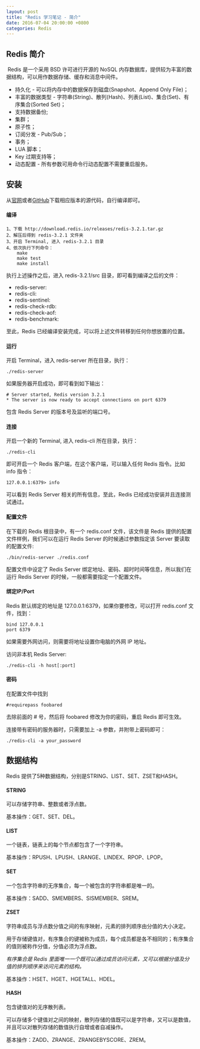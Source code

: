 ```yaml
---
layout: post
title: "Redis 学习笔记 - 简介"
date: 2016-07-04 20:00:00 +0800
categories: Redis
---
```

## Redis 简介
 Redis 是一个采用 BSD 许可进行开源的 NoSQL 内存数据库，提供较为丰富的数据结构，可以用作数据存储、缓存和消息中间件。

* 持久化 - 可以将内存中的数据保存到磁盘(Snapshot、Append Only File)；
* 丰富的数据类型 - 字符串(String)、散列(Hash)、列表(List)、集合(Set)、有序集合(Sorted Set)；
* 支持数据备份;
* 集群；
* 原子性；
* 订阅分发 - Pub/Sub；
* 事务；
* LUA 脚本；
* Key 过期支持等；
* 动态配置 - 所有参数可用命令行动态配置不需要重启服务。

## 安装

从[官网](!http://redis.io/download)或者[GitHub](!https://github.com/antirez/redis)下载相应版本的源代码，自行编译即可。

#### 编译

```
1、下载 http://download.redis.io/releases/redis-3.2.1.tar.gz
2、解压后得到 redis-3.2.1 文件夹
3、开启 Terminal, 进入 redis-3.2.1 目录
4、依次执行下列命令：
	make
	make test
	make install
```

执行上述操作之后，进入 redis-3.2.1/src 目录，即可看到编译之后的文件：

* redis-server:
* redis-cli:
* redis-sentinel:
* redis-check-rdb:
* redis-check-aof:
* redis-benchmark:

至此，Redis 已经编译安装完成，可以将上述文件转移到任何你想放置的位置。

#### 运行
开启 Terminal，进入 redis-server 所在目录，执行：

```
./redis-server
```

如果服务器开启成功，即可看到如下输出：

```
# Server started, Redis version 3.2.1
* The server is now ready to accept connections on port 6379
```

包含 Redis Server 的版本号及监听的端口号。

#### 连接
开启一个新的 Terminal, 进入 redis-cli 所在目录，执行：

```
./redis-cli
```

即可开启一个 Redis 客户端，在这个客户端，可以输入任何 Redis 指令。比如 info 指令：

```
127.0.0.1:6379> info
```

可以看到 Redis Server 相关的所有信息，至此，Redis 已经成功安装并且连接测试通过。


#### 配置文件
在下载的 Redis 根目录中，有一个 redis.conf 文件，该文件是 Redis 提供的配置文件样例，我们可以在运行 Redis Server 的时候通过参数指定该 Server 要读取的配置文件:

```
./bin/redis-server ./redis.conf 
```

配置文件中设定了 Redis Server 绑定地址、密码、超时时间等信息，所以我们在运行 Redis Server 的时候，一般都需要指定一个配置文件。

#### 绑定IP/Port
Redis 默认绑定的地址是 127.0.0.1:6379，如果你要修改，可以打开 redis.conf 文件，找到：

```
bind 127.0.0.1
port 6379
```

如果需要外网访问，则需要将地址设置你电脑的外网 IP 地址。

访问非本机 Redis Server:

```
./redis-cli -h host[:port]
```

#### 密码
在配置文件中找到

```
#requirepass foobared 
```
去除前面的 # 号，然后将 foobared 修改为你的密码，重启 Redis 即可生效。

连接带有密码的服务器时，只需要加上 -a 参数，并附带上密码即可：

```
./redis-cli -a your_password
```

## 数据结构
Redis 提供了5种数据结构，分别是STRING、LIST、SET、ZSET和HASH。

#### STRING
可以存储字符串、整数或者浮点数。

基本操作：GET、SET、DEL。

#### LIST
一个链表，链表上的每个节点都包含了一个字符串。

基本操作：RPUSH、LPUSH、LRANGE、LINDEX、RPOP、LPOP。

#### SET
一个包含字符串的无序集合，每一个被包含的字符串都是唯一的。

基本操作：SADD、SMEMBERS、SISMEMBER、SREM。

#### ZSET
字符串成员与浮点数分值之间的有序映射，元素的排列顺序由分值的大小决定。

用于存储键值对，有序集合的键被称为成员，每个成员都是各不相同的；有序集合的值则被称作分值，分值必须为浮点数。

*有序集合是 Redis 里面唯一一个既可以通过成员访问元素，又可以根据分值及分值的排列顺序来访问元素的结构。*

基本操作：HSET、HGET、HGETALL、HDEL。

#### HASH
包含键值对的无序散列表。

可以存储多个键值对之间的映射，散列存储的值既可以是字符串，又可以是数值，并且可以对散列存储的数值执行自增或者自减操作。

基本操作：ZADD、ZRANGE、ZRANGEBYSCORE、ZREM。

